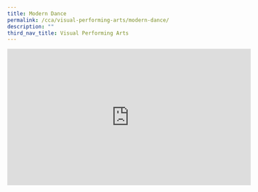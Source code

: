 ```yaml
---
title: Modern Dance
permalink: /cca/visual-performing-arts/modern-dance/
description: ""
third_nav_title: Visual Performing Arts
---
```

<iframe width="560" height="315" src="https://www.youtube.com/embed/iv6IWSAML3c" title="YouTube video player" frameborder="0" allow="accelerometer; autoplay; clipboard-write; encrypted-media; gyroscope; picture-in-picture" allowfullscreen></iframe>